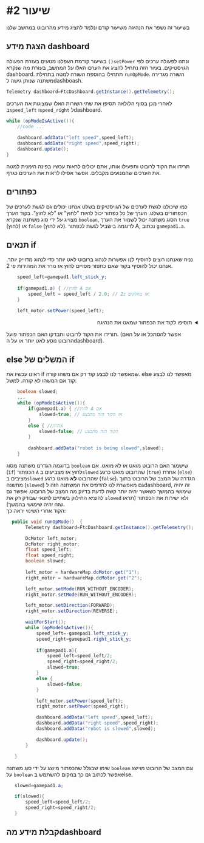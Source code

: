 # שיעור #2 
בשיעור זה נשפר את הנהיגה משיעור קודם ונלמד להציג מידע מהרובוט במחשב שלנו  
## הצגת מידע dashboard  
בשיעור קודמת העפלנו מנועים בעזרת הפעולה `()setPower` ונתנו לפעולה ערכים לפי הגויסטיקים. בעיור הזה נתחיל להציג את הערכו האלו על המחשב, בעזרת מה שנקרא dashboard. תתחילו בהוספת השורה למטה בתחילת `runOpMode`. השורה מגדירה משתנה שנותן גישה לdashboash.
```java
Telemetry dashboard=FtcDashboard.getInstance().getTelemetry();
```  
לאחרי מכן בסוף הלולאה תסיפו את שתי השורות האלו שמציגות את הערכים ב`speed_left` ו`speed_right` לdashboard.  
```java
while (opModeIsActive()){
    //code ...
    
    dashboard.addData("left speed",speed_left);
    dashboard.addData("right speed",speed_right);
    dashboard.update();
}
```  
תרידו את הקוד לרובוט ותפעילו אותו, אתם יכולים לראות עכשיו בפינה הימנית למטה את הערכים שהמנועים מקבלים. אפשר אפילו לראות את הערכים כגרף.  
<!-- צריך להוסיף תמונה של שתמחיש את השורה למעלה -->  

## כפתורים  
כמו שיכולנו לגשת לערכים של הגויסטיקים בשלט אנחנו יכולים גם לגשת לערכים של הכפתורים בשלט. הערך של כל כפתור יכול להיות "לחוץ" או "לא לחוץ". בקוד הערך מצוייג על ידי סוג משתנה שנקרא `boolean`, הסוג משתנה יכול לשמור את הערך `true` (לחוץ) או `false` (לא לחוץ). לדוגמה בישביל לגשת לכפתור A, נכתוב `gamepad1.a`. 

## תנאים if
נניח שאנחנו רוצים להוסיף לנו אפשרות לנהוג ברובוט לאט יותר כדי לנהוג מדוייק יותר. אנחנו יכול להוסיף בקוד שאם כתפור מסויים לחוץ אז נורד את המהירות פי 2.  
```java
    speed_left=gamepad1.left_stick_y;
    
    if(gamepad1.a) { //לחוץ A אם
        speed_left = speed_left / 2.0; // אז מחלקים ב2
    }

    left_motor.setPower(speed_left);

```
<details>
<summary dir="rtl">תוסיפו לקוד את הכפתור שמאט את הנהיגה</summary>  
    
```java  
public void runOpMode()  {  
            ...
            while (opModeIsActive()){
            speed_left=-gamepad1.left_stick_y;
            speed_right=gamepad1.right_stick_y;

            //add if below
            if(gamepad1.a){ 
                speed_left=speed_left/2;
                speed_right=speed_right/2;
            }  

            left_motor.setPower(speed_left);
            right_motor.setPower(speed_right);

            dashboard.addData("left speed",speed_left);
            dashboard.addData("right speed",speed_right);
            dashboard.update();
        }

    }
}  
```  
</details>  

תורידו את הקוד לרובוט ותבדקו האם הכפתור פועל. (אפשר להסתכל או על האם הרובוט נוסע לאט יותר או על הdashboard).  
## &#x200f;else המשלים של if
ראינו עכשיו את if שמאפשר לנו לבצע קוד רק אם משהו קורה. else מאפשר לנו לבצע קוד אם המשהו לא קורה. למשל:  
```java
    boolean slowed;
    ...
    while (opModeIsActive()){
        if(gamepad1.a) { //לחוץ A אם
            slowed=true; // אז הקוד הזה מתבצע
        }
        else { //אחרת 
            slowed=false; // הקוד הזה מתבצע
        }
        
        dashboard.addData("robot is being slowed",slowed);
    }
```
 בדוגמה הגדרנו משתנה מסוג `boolean` שישמור האם הרובוט מואט או לא מואט. אם (`if`) הכפתור `A` לחוץ אז מצביעים ב`slowed` שהרובוט מואט כרגע (`true`) אחרת (`else`) מציבים ב`slowed` שהרובוט **לא** מואט כרגע (`false`). הגדרה של המצב של הרובוט בתוך מתשנה (`slowed`) גם מאפשרת לנו להדפיס את המשתנה הזה לdashboard, זה יהיה שימושי בהמשך כשאשר יהיה יותר קשה לדעת בדיוק מה המצב של הרובוט. אפשר גם להוציא החילוק בשתיים לתנאי שבודק רק את `slowed` ולא ישירות את הכפתור (תראו שזה יהיה שימושי בהמשך).  
 הקוד אחרי השינוי יראה כך:  
 ```java
   public void runOpMode()  {
        Telemetry dashboard=FtcDashboard.getInstance().getTelemetry();

        DcMotor left_motor;
        DcMotor right_motor;
        float speed_left;
        float speed_right;
        boolean slowed;
        
        left_motor = hardwareMap.dcMotor.get("1");
        right_motor = hardwareMap.dcMotor.get("2");

        left_motor.setMode(RUN_WITHOUT_ENCODER);
        right_motor.setMode(RUN_WITHOUT_ENCODER);

        left_motor.setDirection(FORWARD);
        right_motor.setDirection(REVERSE);

        waitForStart();
        while (opModeIsActive()){
            speed_left=-gamepad1.left_stick_y;
            speed_right=gamepad1.right_stick_y;
            
            if(gamepad1.a){
                speed_left=speed_left/2;
                speed_right=speed_right/2;
                slowed=true;
            }
            else {
                slowed=false;
            }

            left_motor.setPower(speed_left);
            right_motor.setPower(speed_right);

            dashboard.addData("left speed",speed_left);
            dashboard.addData("right speed",speed_right);
            dashboard.addData("robot is slowed",slowed);

            dashboard.update();
        }

    }
 ```  
שימו שבגלל שהכפתור מיוצג על ידי סוג משתנה `boolean` וגם המצב של הרובוט מוייצג על `boolean` אפשר לכתוב גם כך במקום להשתמש בelse.   
 ```java
    slowed=gamepad1.a; 

    if(slowed){
        speed_left=speed_left/2;
        speed_right=speed_right/2;
    }
 ```
## קבלת מידע מהdashboard